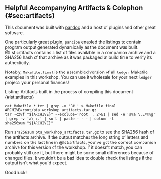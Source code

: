 ## Helpful Accompanying Artifacts & Colophon {#sec:artifacts}

This document was built with [pandoc](https://pandoc.org) and a host of plugins
and other great software.

One particularly great plugin, `panpipe` enabled the listings to contain
program output generated dynamically as the document was built. @Lst:artifacts
contains a list of files available in a companion archive and a SHA256 hash of
that archive as it was packaged at build time to verify its authenticity.

Notably, `Makefile.final` is the assembled version of all `ledger` Makefile
examples in this workshop. You can use it wholesale for your next `ledger`
project: your personal finances!

<!-- packaging up the panpipe tmpdir -->

Listing: Artifacts built in the process of compiling this document {#lst:artifacts}

```{pipe="sh"}
cat Makefile.*.txt | grep -v '^# ' > Makefile.final
ARCHIVE=root/pta_workshop_artifacts.tar.gz
tar -czvf "${ARCHIVE}" --exclude='root' . 2>&1 | sed -e 's%a \.\/%%g' | grep -v 'a\ \.' | sort | paste - - - | column -t
sha256sum "${ARCHIVE}"

```

Run `sha256sum pta_workshop_artifacts.tar.gz` to see the SHA256 hash of the artifacts archive.
If the output matches the long string of letters and numbers on the last line
in @lst:artifacts, you've got the correct companion archive for this version of
the workshop.
If it doesn't match, you can probably still use it, but there might be some
small differences because of changed files. It wouldn't be a bad idea to double
check the listings if the output isn't what you'd expect.

Good luck!
